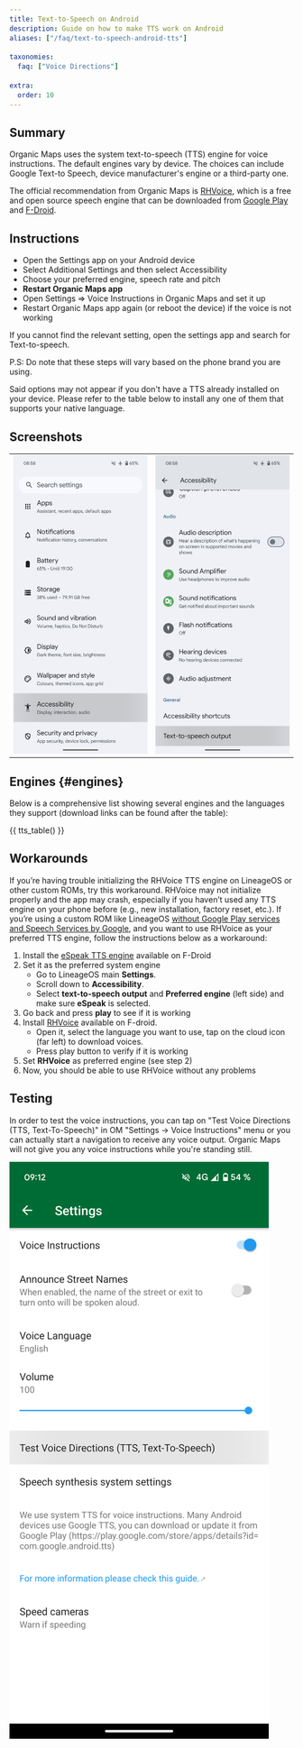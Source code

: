 ```yaml
---
title: Text-to-Speech on Android
description: Guide on how to make TTS work on Android
aliases: ["/faq/text-to-speech-android-tts"]

taxonomies:
  faq: ["Voice Directions"]

extra:
  order: 10
---
```


## Summary

Organic Maps uses the system text-to-speech (TTS) engine for voice instructions. The default engines vary by device. The choices can include Google Text-to Speech, device manufacturer's engine or a third-party one.

The official recommendation from Organic Maps is [RHVoice](https://rhvoice.org/), which is a free and open source speech engine that can be downloaded from [Google Play](https://play.google.com/store/apps/details?id=com.github.olga_yakovleva.rhvoice.android) and [F-Droid](https://f-droid.org/en/packages/com.github.olga_yakovleva.rhvoice.android/).

## Instructions

- Open the Settings app on your Android device
- Select Additional Settings and then select Accessibility
- Choose your preferred engine, speech rate and pitch
- **Restart Organic Maps app**
- Open Settings => Voice Instructions in Organic Maps and set it up
- Restart Organic Maps app again (or reboot the device) if the voice is not working

If you cannot find the relevant setting, open the settings app and search for Text-to-speech.

P.S: Do note that these steps will vary based on the phone brand you are using.

Said options may not appear if you don't have a TTS already installed on your device. Please refer to the table below to install any one of them that supports your native language.

## Screenshots

|             |             |
| ----------- | ----------- |
![Settings](tts_config_1.png "Settings") | ![Accessibility](tts_config_2.png "Accessibility")

## Engines {#engines}

Below is a comprehensive list showing several engines and the languages they support (download links can be found after the table):

{{ tts_table() }}

## Workarounds

If you’re having trouble initializing the RHVoice TTS engine on LineageOS or other custom ROMs, try this workaround. RHVoice may not initialize properly and the app may crash, especially if you haven’t used any TTS engine on your phone before (e.g., new installation, factory reset, etc.). If you’re using a custom ROM like LineageOS <ins>without Google Play services and Speech Services by Google</ins>, and you want to use RHVoice as your preferred TTS engine, follow the instructions below as a workaround:

1. Install the [eSpeak TTS engine](https://f-droid.org/en/packages/com.reecedunn.espeak) available on F-Droid
2. Set it as the preferred system engine
    - Go to LineageOS main **Settings**.
    - Scroll down to **Accessibility**.
    - Select **text-to-speech output** and **Preferred engine** (left side) and make sure **eSpeak** is selected.
3. Go back and press **play** to see if it is working
4. Install [RHVoice](https://f-droid.org/en/packages/com.github.olga_yakovleva.rhvoice.android/) available on F-droid.
    - Open it, select the language you want to use, tap on the cloud icon (far left) to download voices.
    - Press play button to verify if it is working
5. Set **RHVoice** as preferred engine (see step 2)
6. Now, you should be able to use RHVoice without any problems

## Testing

In order to test the voice instructions, you can tap on "Test Voice Directions (TTS, Text-To-Speech)" in OM "Settings → Voice Instructions" menu or you can actually start a navigation to receive any voice output. Organic Maps will not give you any voice instructions while you're standing still.

![TTS Test](tts_test.png "TTS Test")
